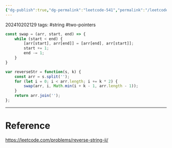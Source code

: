 ```yaml
---
{"dg-publish":true,"dg-permalink":"leetcode-541","permalink":"/leetcode-541/"}
---
```


202410202129
tags: #string #two-pointers 

```js
const swap = (arr, start, end) => {
	while (start < end) {
		[arr[start], arr[end]] = [arr[end], arr[start]];
		start += 1;
		end -= 1;
	}
}

var reverseStr = function(s, k) {
	const arr = s.split('');
	for (let i = 0; i < arr.length; i += k * 2) {
		swap(arr, i, Math.min(i + k - 1, arr.length - 1));
	}
	return arr.join('');
};
```
---
# Reference

https://leetcode.com/problems/reverse-string-ii/